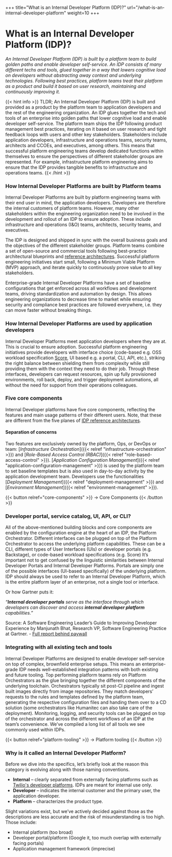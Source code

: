 +++
title="What is an Internal Developer Platform (IDP)?"
url="/what-is-an-internal-developer-platform"
weight=10
+++

# What is an Internal Developer Platform (IDP)?

_An Internal Developer Platform (IDP) is built by a platform team to build golden paths and enable developer self-service. An IDP consists of many different techs and tools, glued together in a way that lowers cognitive load on developers without abstracting away context and underlying technologies. Following best practices, platform teams treat their platform as a product and build it based on user research, maintaining and continuously improving it._

{{< hint info >}}
TLDR; An Internal Developer Platform (IDP) is built and provided as a product by the platform team to application developers and the rest of the engineering organization. An IDP glues together the tech and tools of an enterprise into golden paths that lower cognitive load and enable developer self-service. The platform team ships the IDP following product management best practices, iterating on it based on user research and tight feedback loops with users and other key stakeholders. Stakeholders include application developers, infrastructure and operations teams, security teams, architects and CCOEs, and executives, among others. This means that successful platform engineering teams develop dedicated functions within themselves to ensure the perspectives of different stakeholder groups are represented. For example, infrastructure platform engineering aims to ensure that the IDP provides tangible benefits to infrastructure and operations teams.
{{< /hint >}}

### How Internal Developer Platforms are built by Platform teams

Internal Developer Platforms are built by platform engineering teams with their end user in mind, the application developers. Developers are therefore the internal customers of platform teams. However, many other stakeholders within the engineering organization need to be involved in the development and rollout of an IDP to ensure adoption. These include infrastructure and operations (I&O) teams, architects, security teams, and executives.

The IDP is designed and shipped in sync with the overall business goals and the objectives of the different stakeholder groups. Platform teams combine a set of open-source and commercial tools following best-practice architectural blueprints and [reference architectures](https://platformengineering.org/platform-tooling). Successful platform engineering initiatives start small, following a Minimum Viable Platform (MVP) approach, and iterate quickly to continuously prove value to all key stakeholders.

Enterprise-grade Internal Developer Platforms have a set of baseline configurations that get enforced across all workflows and development teams, driving standardization and automation by design. This allows engineering organizations to decrease time to market while ensuring security and compliance best practices are followed everywhere, i.e. they can move faster without breaking things.

### How Internal Developer Platforms are used by application developers

Internal Developer Platforms meet application developers where they are at. This is crucial to ensure adoption. Successful platform engineering initiatives provide developers with interface choice (code-based e.g. OSS workload specification [Score](https://score.dev/), UI based e.g. a portal, CLI, API, etc.), striking the right balance between shielding them from complexity while still providing them with the context they need to do their job.
Through these interfaces, developers can request resources, spin up fully provisioned environments, roll back, deploy, and trigger deployment automations, all without the need for support from their operations colleagues.

### Five core components

Internal Developer platforms have five core components, reflecting the features and main usage patterns of their different users. Note, that these are different from the five planes of [IDP reference architectures](https://platformengineering.org/blog/create-your-own-platform-engineering-reference-architectures).

#### Separation of concerns

Two features are exclusively owned by the platform, Ops, or DevOps or team: [_Infrastructure Orchestration_]({{< relref "infrastructure-orchestration" >}}) and [_Role-Based Access Control (RBAC)_]({{< relref "role-based-access-control" >}}). [_Application Configuration Management_]({{< relref "application-configuration-management" >}}) is used by the platform team to set baseline templates but is also used in day-to-day activity by the application development team. Developers use the functionalities [_Deployment Management_]({{< relref "deployment-management" >}}) and [_Environment Management_]({{< relref "environment-management" >}}).

{{< button relref="core-components" >}}
-> Core Components
{{< /button >}}

### Developer portal, service catalog, UI, API, or CLI?

All of the above-mentioned building blocks and core components are enabled by the configuration engine at the heart of an IDP, the Platform Orchestrator.
Different interfaces can be plugged on top of the Platform Orchestrator to access the underlying platform capabilities.
These can be a CLI, different types of User Interfaces (UIs) or developer portals (e.g. Backstage), or code-based workload specifications (e.g. Score)
It’s important not to get confused by the linguistic similarities between Internal Developer Portals and Internal Developer Platforms. Portals are simply one of the possible interfaces (UI-based specifically) of the underlying platform. IDP should always be used to refer to an Internal Developer Platform, which is the entire platform layer of an enterprise, not a single tool or interface.

Or how Gartner puts it:

_“***Internal developer portals*** serve as the interface through which developers can discover and access ***internal developer platform*** capabilities.”_

Source: A Software Engineering Leader’s Guide to Improving Developer Experience by Manjunath Bhat, Research VP, Software Engineering Practice at Gartner. - [Full report behind paywall](https://www.gartner.com/document/4017457)

### Integrating with all existing tech and tools

Internal Developer Platforms are designed to enable developer self-service on top of complex, brownfield enterprise setups. This means an enterprise-grade IDP needs well-established integration patterns with both existing and future tooling.
Top performing platform teams rely on Platform Orchestrators as the glue bringing together the different components of the underlying toolchain. Orchestrators typically sit post-CI pipeline and ingest built images directly from image repositories. They match developers’ requests to the rules and templates defined by the platform team, generating the respective configuration files and handing them over to a CD solution (some orchestrators like Humanitec can also take care of the deployment).
Monitoring, logging, and security tools can be plugged on top of the orchestrator and across the different workflows of an IDP at the team’s convenience. We’ve compiled a long list of all tools we see commonly used within IDPs.

{{< button relref="platform-tooling" >}}
-> Platform tooling
{{< /button >}}

### Why is it called an Internal Developer Platform?

Before we dive into the specifics, let’s briefly look at the reason this category is evolving along with those naming conventions.

- **Internal** – clearly separated from externally facing platforms such as [Twilio's developer platforms](https://www.twilio.com/platform). IDPs are meant for internal use only.
- **Developer** – indicates the internal customer and the primary user, the application developer.
- **Platform** – characterizes the product type.

Slight variations exist, but we’ve actively decided against those as the descriptions are less accurate and the risk of misunderstanding is too high. Those include:

- Internal platform (too broad)
- Developer portal/platform (Google it, too much overlap with externally facing portals)
- Application management framework (imprecise)
